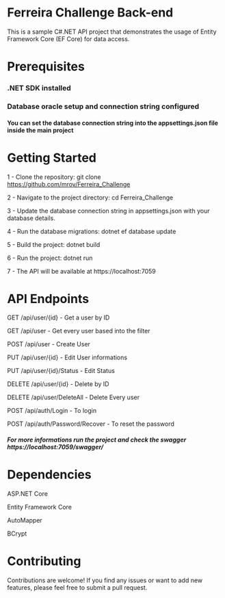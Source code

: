 # Ferreira Challenge Back-end
This is a sample C#.NET API project that demonstrates the usage of Entity Framework Core (EF Core) for data access.

# Prerequisites

### .NET SDK installed

### Database oracle setup and connection string configured

#### You can set the database connection string into the appsettings.json file inside the main project

# Getting Started

1 - Clone the repository: git clone https://github.com/mrov/Ferreira_Challenge

2 - Navigate to the project directory: cd Ferreira_Challenge

3 - Update the database connection string in appsettings.json with your database details.

4 - Run the database migrations: dotnet ef database update

5 - Build the project: dotnet build

6 - Run the project: dotnet run

7 - The API will be available at https://localhost:7059

# API Endpoints

GET     /api/user/{id} - Get a user by ID

GET     /api/user - Get every user based into the filter

POST    /api/user - Create User

PUT     /api/user/{id} - Edit User informations

PUT     /api/user/{id}/Status - Edit Status

DELETE  /api/user/{id} - Delete by ID

DELETE  /api/user/DeleteAll - Delete Every user

POST    /api/auth/Login - To login

POST    /api/auth/Password/Recover - To reset the password

##### For more informations run the project and check the swagger https://localhost:7059/swagger/


# Dependencies

ASP.NET Core

Entity Framework Core

AutoMapper

BCrypt

# Contributing
Contributions are welcome! If you find any issues or want to add new features, please feel free to submit a pull request.